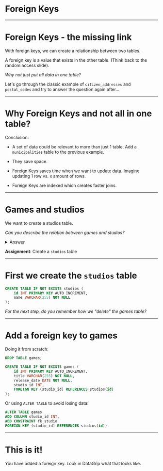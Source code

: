 <div class="title-card">
    <h1>Foreign Keys</h1>
</div>

---

# Foreign Keys - the missing link

With foreign keys, we can create a relationship between two tables. 

A foreign key is a value that exists in the other table. (Think back to the random access slide).

*Why not just put all data in one table?*

Let's go through the classic example of `citizen_addresses` and `postal_codes` and try to answer the question again after... 

---

# Why Foreign Keys and not all in one table?

Conclusion: 

- A set of data could be relevant to more than just 1 table. Add a `municipalities` table to the previous example.

- They save space.

- Foreign Keys saves time when we want to update data. Imagine updating 1 row vs. x amount of rows.

- Foreign Keys are indexed which creates faster joins. 

---

# Games and studios

We want to create a studios table. 

*Can you describe the relation between games and studios?*

<details> 
  <summary>Answer</summary>
   One game can have only one studio. One studio can have many games.
</details>

**Assignment**: Create a `studios` table

---

# First we create the `studios` table

```sql
CREATE TABLE IF NOT EXISTS studios (
    id INT PRIMARY KEY AUTO_INCREMENT,
    name VARCHAR(255) NOT NULL
);
```

*For the next step, do you remember how we "delete" the games table?*

---

# Add a foreign key to games

Doing it from scratch:

```sql
DROP TABLE games;

CREATE TABLE IF NOT EXISTS games (
    id INT PRIMARY KEY AUTO_INCREMENT,
    title VARCHAR(255) NOT NULL,
    release_date DATE NOT NULL,
    studio_id INT,
    FOREIGN KEY (studio_id) REFERENCES studios(id)
);
```

Or using `ALTER TABLE` to avoid losing data:

```sql
ALTER TABLE games
ADD COLUMN studio_id INT,
ADD CONSTRAINT fk_studio
FOREIGN KEY (studio_id) REFERENCES studios(id);
```

---

# This is it!

You have added a foreign key. Look in DataGrip what that looks like. 
